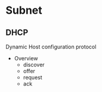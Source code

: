 # Subnet

## DHCP

Dynamic Host configuration protocol
- Overview
  - discover
  - offer
  - request
  - ack

